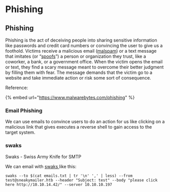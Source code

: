 # Phishing

## Phishing

Phishing is the act of deceiving people into sharing sensitive information like passwords and credit card numbers or convincing the user to give us a foothold. Victims receive a malicious email \([malspam](https://blog.malwarebytes.com/glossary/malspam/)\) or a text message that imitates \(or “[spoofs](https://blog.malwarebytes.com/cybercrime/2016/06/email-spoofing/)”\) a person or organization they trust, like a coworker, a bank, or a government office. When the victim opens the email or text, they find a scary message meant to overcome their better judgment by filling them with fear. The message demands that the victim go to a website and take immediate action or risk some sort of consequence. 

Reference:

{% embed url="https://www.malwarebytes.com/phishing" %}

### Email Phishing

We can use emails to convince users to do an action for us like clicking on a malicious link that gives executes a reverse shell to gain access to the target system. 

### swaks

Swaks - Swiss Army Knife for SMTP

We can email with [swaks ](https://github.com/jetmore/swaks)like this:

```text
swaks --to $(cat emails.txt | tr '\n' ',' | less) --from test@sneakymailer.htb --header "Subject: test" --body "please click here http://10.10.14.42/" --server 10.10.10.197
```

